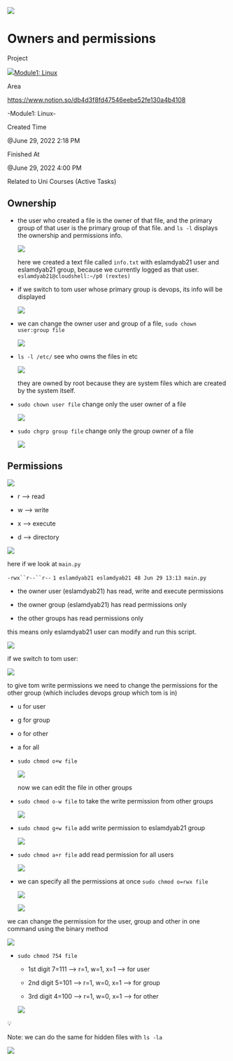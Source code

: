 ![](https://super.so/icon/light/edit-3.svg)

Owners and permissions
======================

Project

[![](https://super.so/icon/light/folder-plus.svg)Module1: Linux](https://www.notion.so/Module1-Linux-012f8f8155f745f68053f61714910da8)

Area

https://www.notion.so/db4d3f8fd47546eebe52fe130a4b4108


\-Module1: Linux-

Created Time

@June 29, 2022 2:18 PM

Finished At

@June 29, 2022 4:00 PM

Related to Uni Courses (Active Tasks)

Ownership
---------

*   the user who created a file is the owner of that file, and the primary group of that user is the primary group of that file. and `ls -l` displays the ownership and permissions info.
    
    [![](Owners%20and%20permissions%2091b957af1ef74d2698c4b34db2f5bd7d/Untitled.png)](Owners%20and%20permissions%2091b957af1ef74d2698c4b34db2f5bd7d/Untitled.png)
    
    here we created a text file called `info.txt` with eslamdyab21 user and eslamdyab21 group, because we currently logged as that user. `eslamdyab21@cloudshell:~/p0 (rextes)`
    

*   if we switch to tom user whose primary group is devops, its info will be displayed
    
    [![](Owners%20and%20permissions%2091b957af1ef74d2698c4b34db2f5bd7d/Untitled%201.png)](Owners%20and%20permissions%2091b957af1ef74d2698c4b34db2f5bd7d/Untitled%201.png)
    

*   we can change the owner user and group of a file, `sudo chown user:group file`
    
    [![](Owners%20and%20permissions%2091b957af1ef74d2698c4b34db2f5bd7d/Untitled%202.png)](Owners%20and%20permissions%2091b957af1ef74d2698c4b34db2f5bd7d/Untitled%202.png)
    

*   `ls -l /etc/` see who owns the files in etc
    
    [![](Owners%20and%20permissions%2091b957af1ef74d2698c4b34db2f5bd7d/Untitled%203.png)](Owners%20and%20permissions%2091b957af1ef74d2698c4b34db2f5bd7d/Untitled%203.png)
    
    they are owned by root because they are system files which are created by the system itself.
    

*   `sudo chown user file` change only the user owner of a file
    
    [![](Owners%20and%20permissions%2091b957af1ef74d2698c4b34db2f5bd7d/Untitled%204.png)](Owners%20and%20permissions%2091b957af1ef74d2698c4b34db2f5bd7d/Untitled%204.png)
    

*   `sudo chgrp group file` change only the group owner of a file
    
    [![](Owners%20and%20permissions%2091b957af1ef74d2698c4b34db2f5bd7d/Untitled%205.png)](Owners%20and%20permissions%2091b957af1ef74d2698c4b34db2f5bd7d/Untitled%205.png)
    

Permissions
-----------

[![](Owners%20and%20permissions%2091b957af1ef74d2698c4b34db2f5bd7d/Untitled%206.png)](Owners%20and%20permissions%2091b957af1ef74d2698c4b34db2f5bd7d/Untitled%206.png)

*   r —> read

*   w —> write

*   x —> execute

*   d —> directory

[![](Owners%20and%20permissions%2091b957af1ef74d2698c4b34db2f5bd7d/Untitled%207.png)](Owners%20and%20permissions%2091b957af1ef74d2698c4b34db2f5bd7d/Untitled%207.png)

here if we look at `main.py`

`-rwx``r--``r--` `1 eslamdyab21 eslamdyab21 48 Jun 29 13:13 main.py`

*   the owner user (eslamdyab21) has read, write and execute permissions

*   the owner group (eslamdyab21) has read permissions only

*   the other groups has read permissions only

this means only eslamdyab21 user can modify and run this script.

[![](Owners%20and%20permissions%2091b957af1ef74d2698c4b34db2f5bd7d/Untitled%208.png)](Owners%20and%20permissions%2091b957af1ef74d2698c4b34db2f5bd7d/Untitled%208.png)

if we switch to tom user:

[![](Owners%20and%20permissions%2091b957af1ef74d2698c4b34db2f5bd7d/Untitled%209.png)](Owners%20and%20permissions%2091b957af1ef74d2698c4b34db2f5bd7d/Untitled%209.png)

to give tom write permissions we need to change the permissions for the other group (which includes devops group which tom is in)

*   u for user

*   g for group

*   o for other

*   a for all

*   `sudo chmod o+w file`
    
    [![](Owners%20and%20permissions%2091b957af1ef74d2698c4b34db2f5bd7d/Untitled%2010.png)](Owners%20and%20permissions%2091b957af1ef74d2698c4b34db2f5bd7d/Untitled%2010.png)
    
    now we can edit the file in other groups
    

*   `sudo chmod o-w file` to take the write permission from other groups
    
    [![](Owners%20and%20permissions%2091b957af1ef74d2698c4b34db2f5bd7d/Untitled%2011.png)](Owners%20and%20permissions%2091b957af1ef74d2698c4b34db2f5bd7d/Untitled%2011.png)
    

*   `sudo chmod g+w file` add write permission to eslamdyab21 group
    
    [![](Owners%20and%20permissions%2091b957af1ef74d2698c4b34db2f5bd7d/Untitled%2012.png)](Owners%20and%20permissions%2091b957af1ef74d2698c4b34db2f5bd7d/Untitled%2012.png)
    

*   `sudo chmod a+r file` add read permission for all users
    
    [![](Owners%20and%20permissions%2091b957af1ef74d2698c4b34db2f5bd7d/Untitled%2013.png)](Owners%20and%20permissions%2091b957af1ef74d2698c4b34db2f5bd7d/Untitled%2013.png)
    

*   we can specify all the permissions at once `sudo chmod o=rwx file`
    
    [![](Owners%20and%20permissions%2091b957af1ef74d2698c4b34db2f5bd7d/Untitled%2014.png)](Owners%20and%20permissions%2091b957af1ef74d2698c4b34db2f5bd7d/Untitled%2014.png)
    
    [![](Owners%20and%20permissions%2091b957af1ef74d2698c4b34db2f5bd7d/Untitled%2015.png)](Owners%20and%20permissions%2091b957af1ef74d2698c4b34db2f5bd7d/Untitled%2015.png)
    

we can change the permission for the user, group and other in one command using the binary method

[![](Owners%20and%20permissions%2091b957af1ef74d2698c4b34db2f5bd7d/Untitled%2016.png)](Owners%20and%20permissions%2091b957af1ef74d2698c4b34db2f5bd7d/Untitled%2016.png)

*   `sudo chmod 754 file`
    
    *   1st digit 7=111 —> r=1, w=1, x=1 —> for user
    
    *   2nd digit 5=101 —> r=1, w=0, x=1 —> for group
    
    *   3rd digit 4=100 —> r=1, w=0, x=1 —> for other
    
    [![](Owners%20and%20permissions%2091b957af1ef74d2698c4b34db2f5bd7d/Untitled%2017.png)](Owners%20and%20permissions%2091b957af1ef74d2698c4b34db2f5bd7d/Untitled%2017.png)
    

💡

Note: we can do the same for hidden files with `ls -la`

[![](Owners%20and%20permissions%2091b957af1ef74d2698c4b34db2f5bd7d/Untitled%2018.png)](Owners%20and%20permissions%2091b957af1ef74d2698c4b34db2f5bd7d/Untitled%2018.png)